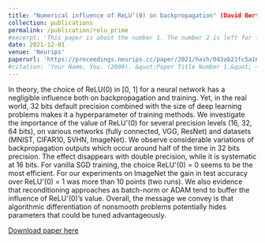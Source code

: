 ```yaml
---
title: "Numerical influence of ReLU’(0) on backpropagation" (David Bertoin, Jérôme Bolte, Sébastien Gerchinovitz, Edouard Pauwels)
collection: publications
permalink: /publication/relu_prime
#excerpt: 'This paper is about the number 1. The number 2 is left for future work.'
date: 2021-12-01
venue: 'Neurips'
paperurl: 'https://proceedings.neurips.cc/paper/2021/hash/043ab21fc5a1607b381ac3896176dac6-Abstract.html'
#citation: 'Your Name, You. (2009). &quot;Paper Title Number 1.&quot; <i>Journal 1</i>. 1(1).'
---
```

In theory, the choice of ReLU(0) in [0, 1] for a neural network has a negligible influence both on backpropagation and training. Yet, in the real world, 32 bits default precision combined with the size of deep learning problems makes it a hyperparameter of training methods. We investigate the importance of the value of ReLU'(0) for several precision levels (16, 32, 64 bits), on various networks (fully connected, VGG, ResNet) and datasets (MNIST, CIFAR10, SVHN, ImageNet). We observe considerable variations of backpropagation outputs which occur around half of the time in 32 bits precision. The effect disappears with double precision, while it is systematic at 16 bits. For vanilla SGD training, the choice ReLU'(0) = 0 seems to be the most efficient. For our experiments on ImageNet the gain in test accuracy over ReLU'(0) = 1 was more than 10 points (two runs). We also evidence that reconditioning approaches as batch-norm or ADAM tend to buffer the influence of ReLU'(0)’s value. Overall, the message we convey is that algorithmic differentiation of nonsmooth problems potentially hides parameters that could be tuned advantageously.

[Download paper here](https://proceedings.neurips.cc/paper/2021/hash/043ab21fc5a1607b381ac3896176dac6-Abstract.html)


